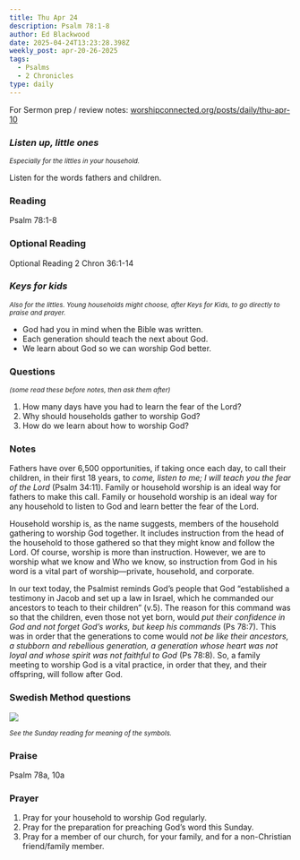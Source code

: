 ```yaml
---
title: Thu Apr 24
description: Psalm 78:1-8
author: Ed Blackwood
date: 2025-04-24T13:23:28.398Z
weekly_post: apr-20-26-2025
tags:
  - Psalms
  - 2 Chronicles
type: daily
---
```

For Sermon prep / review notes: [worshipconnected.org/posts/daily/thu-apr-10](https://worshipconnected.org/posts/daily/thu-apr-10/)

### *Listen up, little ones*

<div><small><i>Especially for the littles in your household.</i></small></div>

Listen for the words fathers and children.

### Reading

Psalm 78:1-8

### Optional Reading

Optional Reading 2 Chron 36:1-14

### *Keys for kids*

<div><small><i>Also for the littles. Young households might choose, after Keys for Kids, to go directly to praise and prayer.</i></small></div>

* God had you in mind when the Bible was written.
* Each generation should teach the next about God.
* We learn about God so we can worship God better.

### Questions

<div><small><i>(some read these before notes, then ask them after)</i></small></div>

1. How many days have you had to learn the fear of the Lord?
2. Why should households gather to worship God?
3. How do we learn about how to worship God?

### Notes

Fathers have over 6,500 opportunities, if taking once each day, to call their children, in their first 18 years, to *come, listen to me; I will teach you the fear of the Lord* (Psalm 34:11). Family or household worship is an ideal way for fathers to make this call. Family or household worship is an ideal way for any household to listen to God and learn better the fear of the Lord.

Household worship is, as the name suggests, members of the household gathering to worship God together. It includes instruction from the head of the household to those gathered so that they might know and follow the Lord. Of course, worship is more than instruction. However, we are to worship what we know and Who we know, so instruction from God in his word is a vital part of worship—private, household, and corporate.

In our text today, the Psalmist reminds God’s people that God “established a testimony in Jacob and set up a law in Israel, which he commanded our ancestors to teach to their children” (v.5). The reason for this command was so that the children, even those not yet born, would *put their confidence in God and not forget God’s works, but keep his commands* (Ps 78:7). This was in order that the generations to come would *not be like their ancestors, a stubborn and rebellious generation, a generation whose heart was not loyal and whose spirit was not faithful to God* (Ps 78:8). So, a family meeting to worship God is a vital practice, in order that they, and their offspring, will follow after God.

### Swedish Method questions

![](/static/img/family_worship_study_ed-swedish_questions.png)

<div><small><i>See the Sunday reading for meaning of the symbols.</i></small></div>

### Praise

Psalm 78a, 10a

### Prayer

1. Pray for your household to worship God regularly.
2. Pray for the preparation for preaching God’s word this Sunday.
3. Pray for a member of our church, for your family, and for a non-Christian friend/family member.
